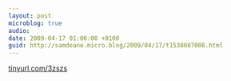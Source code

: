 ```yaml
---
layout: post
microblog: true
audio: 
date: 2009-04-17 01:00:00 +0100
guid: http://samdeane.micro.blog/2009/04/17/t1538087008.html
---
```

[tinyurl.com/3zszs](http://tinyurl.com/3zszs)
